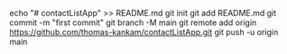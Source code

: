 echo "# contactListApp" >> README.md
git init
git add README.md
git commit -m "first commit"
git branch -M main
git remote add origin https://github.com/thomas-kankam/contactListApp.git
git push -u origin main